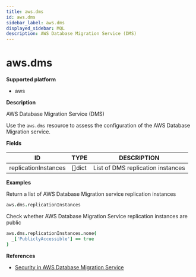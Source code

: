 ```yaml
---
title: aws.dms
id: aws.dms
sidebar_label: aws.dms
displayed_sidebar: MQL
description: AWS Database Migration Service (DMS)
---
```


# aws.dms

**Supported platform**

- aws

**Description**

AWS Database Migration Service (DMS)

Use the `aws.dms` resource to assess the configuration of the AWS Database Migration service.

**Fields**

| ID                   | TYPE           | DESCRIPTION                       |
| -------------------- | -------------- | --------------------------------- |
| replicationInstances | &#91;&#93;dict | List of DMS replication instances |

**Examples**

Return a list of AWS Database Migration service replication instances

```coffee
aws.dms.replicationInstances
```

Check whether AWS Database Migration Service replication instances are public

```coffee
aws.dms.replicationInstances.none(
  _['PubliclyAccessible'] == true
)
```

**References**

- [Security in AWS Database Migration Service](https://docs.aws.amazon.com/dms/latest/userguide/CHAP_Security.html)
